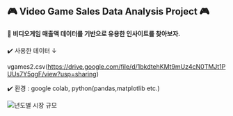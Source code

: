 ## 🎮 Video Game Sales Data Analysis Project 🎮

#### 💁 비디오게임 매출액 데이터를 기반으로 유용한 인사이트를 찾아보자.


✔️ 사용한 데이터 ↓ 

vgames2.csv(https://drive.google.com/file/d/1bkdtehKMt9mUz4cN0TMJt1PUUs7Y5qgF/view?usp=sharing)

✔️ 환경 : google colab, python(pandas,matplotlib etc.)

![년도별 시장 규모](https://user-images.githubusercontent.com/63702924/105390624-96b31f00-5c5c-11eb-8d95-1e8ab91d4972.PNG)
